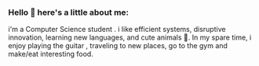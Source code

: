 ### Hello 👋 here's a little about me:


i'm a  Computer Science student . i like efficient systems, disruptive innovation, learning new languages, and cute animals 🐶. In my spare time, i enjoy playing the guitar , traveling to new places, go to the gym and make/eat interesting food.
